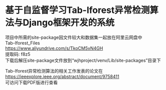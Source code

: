# 基于自监督学习Tab-Iforest异常检测算法与Django框架开发的系统
项目中所需的site-package因文件较大和数据集一起放在阿里云网盘中  
Tab-Iforest_Files  
https://www.aliyundrive.com/s/TkoCM5vN4GH  
提取码: f8z5  
下载后解压site-package文件放到“wjhproject/venv/Lib/site-packages”目录下  
  
Tab-Iforest异常检测算法的相关工作发表的论文在  
https://ieeexplore.ieee.org/abstract/document/9758411  
可访问下载PDF版进行查看
